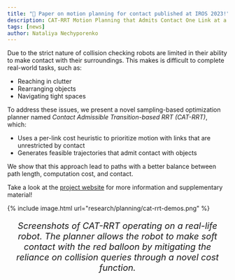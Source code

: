 ```yaml
---
title: "📑 Paper on motion planning for contact published at IROS 2023!"
description: CAT-RRT Motion Planning that Admits Contact One Link at a Time
tags: [news]
author: Nataliya Nechyporenko
---
```

Due to the strict nature of collision checking robots are limited in their ability to make contact with their surroundings. This makes is difficult to complete real-world tasks, such as:
- Reaching in clutter
- Rearranging objects
- Navigating tight spaces

To address these issues, we present a novel sampling-based optimization planner named *Contact Admissible Transition-based RRT (CAT-RRT)*, which:
- Uses a per-link cost heuristic to prioritize motion with links that are unrestricted by contact
- Generates feasible trajectories that admit contact with objects

We show that this approach lead to paths with a better balance between path length, computation cost, and contact.

Take a look at the [project website](https://nataliya.dev/cat-rrt) for more information and supplementary material!


{% include image.html url="research/planning/cat-rrt-demos.png" %}
<p style="text-align: center; font-style: italic; font-size: 20px;">Screenshots of CAT-RRT operating on a real-life robot. The planner allows the robot to make soft contact with the red balloon by mitigating the reliance on collision queries through a novel cost function.</p>

